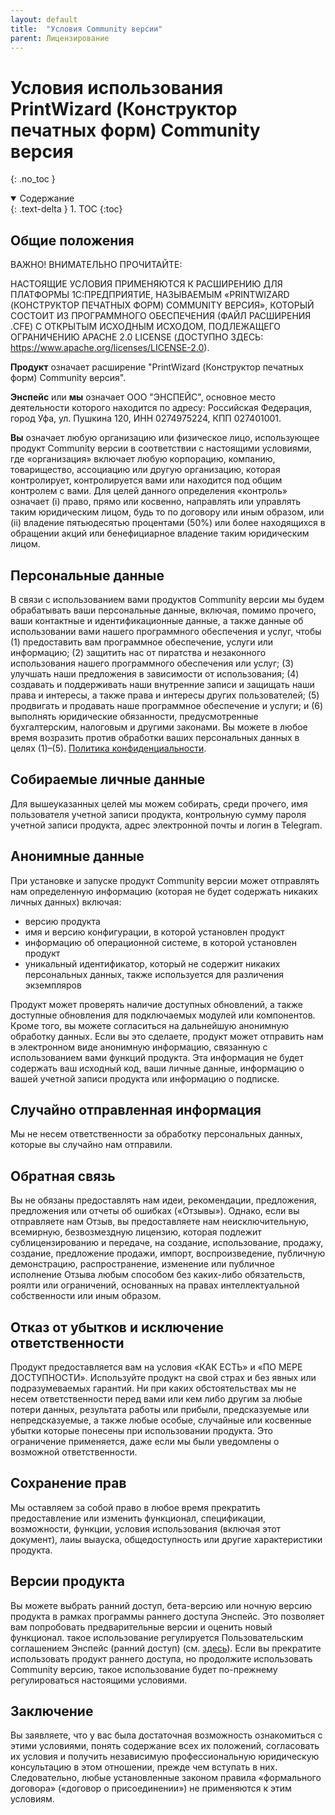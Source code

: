```yaml
---
layout: default
title:  "Условия Community версии"
parent: Лицензирование
---
```


# Условия использования PrintWizard (Конструктор печатных форм) Community версия
{: .no_toc }

<details open markdown="block">
  <summary>
    Содержание
  </summary>
  {: .text-delta }
1. TOC
{:toc}
</details>

## Общие положения

ВАЖНО! ВНИМАТЕЛЬНО ПРОЧИТАЙТЕ:

НАСТОЯЩИЕ УСЛОВИЯ ПРИМЕНЯЮТСЯ К РАСШИРЕНИЮ ДЛЯ ПЛАТФОРМЫ 1С:ПРЕДПРИЯТИЕ, НАЗЫВАЕМЫМ «PRINTWIZARD (КОНСТРУКТОР ПЕЧАТНЫХ ФОРМ) COMMUNITY ВЕРСИЯ», КОТОРЫЙ СОСТОИТ ИЗ ПРОГРАММНОГО ОБЕСПЕЧЕНИЯ (ФАЙЛ РАСШИРЕНИЯ .CFE) С ОТКРЫТЫМ ИСХОДНЫМ ИСХОДОМ, ПОДЛЕЖАЩЕГО ОГРАНИЧЕНИЮ APACHE 2.0 LICENSE (ДОСТУПНО ЗДЕСЬ: https://www.apache.org/licenses/LICENSE-2.0).

**Продукт** означает расширение "PrintWizard (Конструктор печатных форм) Community версия".

**Энспейс** или **мы** означает ООО "ЭНСПЕЙС", основное место деятельности которого находится по адресу: Российская Федерация, город Уфа, ул. Пушкина 120, ИНН 0274975224, КПП 027401001.

**Вы** означает любую организацию или физическое лицо, использующее продукт Community версии в соответствии с настоящими условиями, где «организация» включает любую корпорацию, компанию, товарищество, ассоциацию или другую организацию, которая контролирует, контролируется вами или находится под общим контролем с вами. Для целей данного определения «контроль» означает (i) право, прямо или косвенно, направлять или управлять таким юридическим лицом, будь то по договору или иным образом, или (ii) владение пятьюдесятью процентами (50%) или более находящихся в обращении акций или бенефициарное владение таким юридическим лицом.

## Персональные данные

В связи с использованием вами продуктов Community версии мы будем обрабатывать ваши персональные данные, включая, помимо прочего, ваши контактные и идентификационные данные, а также данные об использовании вами нашего программного обеспечения и услуг, чтобы (1) предоставить вам программное обеспечение, услуги или информацию; (2) защитить нас от пиратства и незаконного использования нашего программного обеспечения или услуг; (3) улучшать наши предложения в зависимости от использования; (4) создавать и поддерживать наши внутренние записи и защищать наши права и интересы, а также права и интересы других пользователей; (5) продвигать и продавать наше программное обеспечение и услуги; и (6) выполнять юридические обязанности, предусмотренные бухгалтерским, налоговым и другими законами. Вы можете в любое время возразить против обработки ваших персональных данных в целях (1)–(5). [Политика конфиденциальности][1].

## Собираемые личные данные

Для вышеуказанных целей мы можем собирать, среди прочего, имя пользователя учетной записи продукта, контрольную сумму пароля учетной записи продукта, адрес электронной почты и логин в Telegram.

## Анонимные данные

При установке и запуске продукт Community версии может отправлять нам определенную информацию (которая не будет содержать никаких личных данных) включая:
* версию продукта
* имя и версию конфигурации, в которой установлен продукт
* информацию об операционной системе, в которой установлен продукт
* уникальный идентификатор, который не содержит никаких персональных данных, также используется для различения экземпляров

Продукт может проверять наличие доступных обновлений, а также доступные обновления для подключаемых модулей или компонентов. Кроме того, вы можете согласиться на дальнейшую анонимную обработку данных. Если вы это сделаете, продукт может отправить нам в электронном виде анонимную информацию, связанную с использованием вами функций продукта. Эта информация не будет содержать ваш исходный код, ваши личные данные, информацию о вашей учетной записи продукта или информацию о подписке.

## Случайно отправленная информация

Мы не несем ответственности за обработку персональных данных, которые вы случайно нам отправили.

## Обратная связь

Вы не обязаны предоставлять нам идеи, рекомендации, предложения, предложения или отчеты об ошибках («Отзывы»). Однако, если вы отправляете нам Отзыв, вы предоставляете нам неисключительную, всемирную, безвозмездную лицензию, которая подлежит сублицензированию и передаче, на создание, использование, продажу, создание, предложение продажи, импорт, воспроизведение, публичную демонстрацию, распространение, изменение или публичное исполнение Отзыва любым способом без каких-либо обязательств, роялти или ограничений, основанных на правах интеллектуальной собственности или иным образом.

## Отказ от убытков и исключение ответственности

Продукт предоставляется вам на условия «КАК ЕСТЬ» и «ПО МЕРЕ ДОСТУПНОСТИ». Используйте продукт на свой страх и без явных или подразумеваемых гарантий. Ни при каких обстоятельствах мы не несем ответственности перед вами или кем либо другим за любые потери данных, результата работы или прибыли, предсказуемые или непредсказуемые, а также любые особые, случайные или косвенные убытки которые понесены при использовании продукта. Это ограничение применяется, даже если мы были уведомлены о возможной ответственности.

## Сохранение прав

Мы оставляем за собой право в любое время прекратить предоставление или изменить функционал, спецификации, возможности, функции, условия использования (включая этот документ), лаиы выауска, общедоступность или другие характеристики продукта.

## Версии продукта

Вы можете выбрать ранний доступ, бета-версию или ночную версию продукта в рамках программы раннего доступа Энспейс. Это позволяет вам попробовать предварительные версии и оценить новый функционал. такое использование регулируется Пользовательским соглашением Энспейс (ранний доступ) (см. [здесь][2]). Если вы прекратите использовать продукт раннего доступа, но продолжите использовать Community версию, такое использование будет по-прежнему регулироваться настоящими условиями.

## Заключение

Вы заявляете, что у вас была достаточная возможность ознакомиться с этими условиями, понять содержание всех их положений, согласовать их условия и получить независимую профессиональную юридическую консультацию в этом отношении, прежде чем вступать в них. Следовательно, любые установленные законом правила «формального договора» («договор о присоединении») не применяются к этим условиям.

[1]: ./privacy.html
[2]: ./user_eap.html